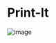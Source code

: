 # Print-It 

![image](https://github.com/LarysaK/Print_it---P6--OP/assets/92583129/a3142b7b-56a4-495e-b307-fd9c2a339830)
